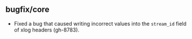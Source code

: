 ## bugfix/core

* Fixed a bug that caused writing incorrect values into the `stream_id` field
  of xlog headers (gh-8783).
